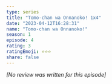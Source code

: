 ```yaml
---
type: series
title: "Tomo-chan wa Onnanoko! 1x4"
date: "2023-04-12T16:28:31"
name: "Tomo-chan wa Onnanoko!"
season: 1
episode: 4
rating: 3
ratingEmoji: ⭐️⭐️⭐️
share: false
---
```


*[No review was written for this episode]*

